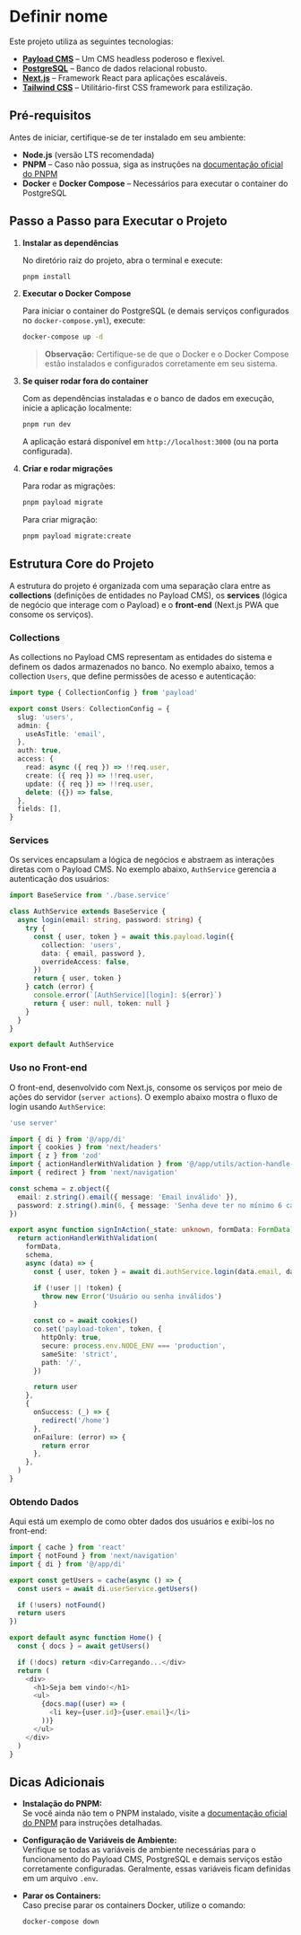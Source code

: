 # Definir nome

Este projeto utiliza as seguintes tecnologias:

- **[Payload CMS](https://payloadcms.com/)** – Um CMS headless poderoso e flexível.
- **[PostgreSQL](https://www.postgresql.org/)** – Banco de dados relacional robusto.
- **[Next.js](https://nextjs.org/)** – Framework React para aplicações escaláveis.
- **[Tailwind CSS](https://tailwindcss.com/)** – Utilitário-first CSS framework para estilização.

## Pré-requisitos

Antes de iniciar, certifique-se de ter instalado em seu ambiente:

- **Node.js** (versão LTS recomendada)
- **PNPM** – Caso não possua, siga as instruções na [documentação oficial do PNPM](https://pnpm.io/installation)
- **Docker** e **Docker Compose** – Necessários para executar o container do PostgreSQL

## Passo a Passo para Executar o Projeto

1. **Instalar as dependências**

   No diretório raiz do projeto, abra o terminal e execute:

   ```bash
   pnpm install
   ```

2. **Executar o Docker Compose**

   Para iniciar o container do PostgreSQL (e demais serviços configurados no `docker-compose.yml`), execute:

   ```bash
   docker-compose up -d
   ```

   > **Observação:** Certifique-se de que o Docker e o Docker Compose estão instalados e configurados corretamente em seu sistema.

3. **Se quiser rodar fora do container**

   Com as dependências instaladas e o banco de dados em execução, inicie a aplicação localmente:

   ```bash
   pnpm run dev
   ```

   A aplicação estará disponível em `http://localhost:3000` (ou na porta configurada).

4. **Criar e rodar migrações**

   Para rodar as migrações:

   ```bash
   pnpm payload migrate
   ```

   Para criar migração:

   ```bash
   pnpm payload migrate:create
   ```

## Estrutura Core do Projeto

A estrutura do projeto é organizada com uma separação clara entre as **collections** (definições de entidades no Payload CMS), os **services** (lógica de negócio que interage com o Payload) e o **front-end** (Next.js PWA que consome os serviços).

### Collections

As collections no Payload CMS representam as entidades do sistema e definem os dados armazenados no banco. No exemplo abaixo, temos a collection `Users`, que define permissões de acesso e autenticação:

```typescript
import type { CollectionConfig } from 'payload'

export const Users: CollectionConfig = {
  slug: 'users',
  admin: {
    useAsTitle: 'email',
  },
  auth: true,
  access: {
    read: async ({ req }) => !!req.user,
    create: ({ req }) => !!req.user,
    update: ({ req }) => !!req.user,
    delete: ({}) => false,
  },
  fields: [],
}
```

### Services

Os services encapsulam a lógica de negócios e abstraem as interações diretas com o Payload CMS. No exemplo abaixo, `AuthService` gerencia a autenticação dos usuários:

```typescript
import BaseService from './base.service'

class AuthService extends BaseService {
  async login(email: string, password: string) {
    try {
      const { user, token } = await this.payload.login({
        collection: 'users',
        data: { email, password },
        overrideAccess: false,
      })
      return { user, token }
    } catch (error) {
      console.error(`[AuthService][login]: ${error}`)
      return { user: null, token: null }
    }
  }
}

export default AuthService
```

### Uso no Front-end

O front-end, desenvolvido com Next.js, consome os serviços por meio de ações do servidor (`server actions`). O exemplo abaixo mostra o fluxo de login usando `AuthService`:

```typescript
'use server'

import { di } from '@/app/di'
import { cookies } from 'next/headers'
import { z } from 'zod'
import { actionHandlerWithValidation } from '@/app/utils/action-handle-with-validation'
import { redirect } from 'next/navigation'

const schema = z.object({
  email: z.string().email({ message: 'Email inválido' }),
  password: z.string().min(6, { message: 'Senha deve ter no mínimo 6 caracteres' }),
})

export async function signInAction(_state: unknown, formData: FormData) {
  return actionHandlerWithValidation(
    formData,
    schema,
    async (data) => {
      const { user, token } = await di.authService.login(data.email, data.password)

      if (!user || !token) {
        throw new Error('Usuário ou senha inválidos')
      }

      const co = await cookies()
      co.set('payload-token', token, {
        httpOnly: true,
        secure: process.env.NODE_ENV === 'production',
        sameSite: 'strict',
        path: '/',
      })

      return user
    },
    {
      onSuccess: (_) => {
        redirect('/home')
      },
      onFailure: (error) => {
        return error
      },
    },
  )
}
```

### Obtendo Dados

Aqui está um exemplo de como obter dados dos usuários e exibi-los no front-end:

```typescript
import { cache } from 'react'
import { notFound } from 'next/navigation'
import { di } from '@/app/di'

export const getUsers = cache(async () => {
  const users = await di.userService.getUsers()

  if (!users) notFound()
  return users
})

export default async function Home() {
  const { docs } = await getUsers()

  if (!docs) return <div>Carregando...</div>
  return (
    <div>
      <h1>Seja bem vindo!</h1>
      <ul>
        {docs.map((user) => (
          <li key={user.id}>{user.email}</li>
        ))}
      </ul>
    </div>
  )
}
```

## Dicas Adicionais

- **Instalação do PNPM:**  
  Se você ainda não tem o PNPM instalado, visite a [documentação oficial do PNPM](https://pnpm.io/installation) para instruções detalhadas.

- **Configuração de Variáveis de Ambiente:**  
  Verifique se todas as variáveis de ambiente necessárias para o funcionamento do Payload CMS, PostgreSQL e demais serviços estão corretamente configuradas. Geralmente, essas variáveis ficam definidas em um arquivo `.env`.

- **Parar os Containers:**  
  Caso precise parar os containers Docker, utilize o comando:

  ```bash
  docker-compose down
  ```
